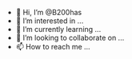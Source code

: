 - 👋 Hi, I’m @B200has
- 👀 I’m interested in ...
- 🌱 I’m currently learning ...
- 💞️ I’m looking to collaborate on ...
- 📫 How to reach me ...

<!---
B200has/B200has is a ✨ special ✨ repository because its `README.md` (this file) appears on your GitHub profile.
You can click the Preview link to take a look at your changes.
--->
